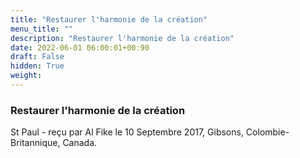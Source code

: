 ```yaml
---
title: "Restaurer l'harmonie de la création"
menu_title: ""
description: "Restaurer l'harmonie de la création"
date: 2022-06-01 06:00:01+00:90
draft: False
hidden: True
weight:
---
```

### Restaurer l'harmonie de la création

St Paul - reçu par Al Fike le 10 Septembre 2017, Gibsons, Colombie-Britannique, Canada.



